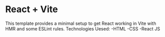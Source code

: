 # React + Vite

This template provides a minimal setup to get React working in Vite with HMR and some ESLint rules.
 Technologies Uesed:
 -HTML
 -CSS
 -React JS
